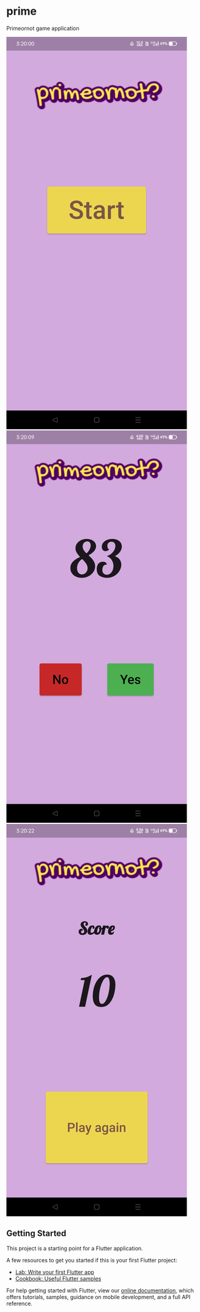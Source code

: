 # prime

Primeornot game application

![first](Image/Screenshot_2022-03-17-15-20-00-54_3cbc7b6f1028d84f4491b0ac99903dad.jpg)
![second](Image/Screenshot_2022-03-17-15-20-10-15_3cbc7b6f1028d84f4491b0ac99903dad.jpg)
![third](Image/Screenshot_2022-03-17-15-20-23-20_3cbc7b6f1028d84f4491b0ac99903dad.jpg)
## Getting Started

This project is a starting point for a Flutter application.

A few resources to get you started if this is your first Flutter project:

- [Lab: Write your first Flutter app](https://flutter.dev/docs/get-started/codelab)
- [Cookbook: Useful Flutter samples](https://flutter.dev/docs/cookbook)

For help getting started with Flutter, view our
[online documentation](https://flutter.dev/docs), which offers tutorials,
samples, guidance on mobile development, and a full API reference.
